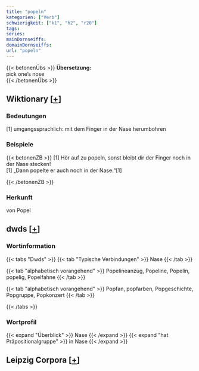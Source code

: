 ```yaml
---
title: "popeln"
kategorien: ["Verb"]
schwierigkeit: ["k1", "h2", "r20"]
tags:
series:
mainDornseiffs:
domainDornseiffs:
url: "popeln"
---
```


{{< betonenÜbs >}}
**Übersetzung:**  
pick one’s nose  
{{< /betonenÜbs >}}

## Wiktionary [[+](https://de.wiktionary.org/wiki/popeln)]

### Bedeutungen
[1] umgangssprachlich: mit dem Finger in der Nase herumbohren  

### Beispiele
{{< betonenZB >}}
[1] Hör auf zu popeln, sonst bleibt dir der Finger noch in der Nase stecken!  
[1] „Dann popelte er auch noch in der Nase.“[1]  

{{< /betonenZB >}}
### Herkunft
von Popel  



## dwds [[+](https://www.dwds.de/wb/popeln)]

### Wortinformation
{{< tabs "Dwds" >}}
{{< tab "Typische Verbindungen" >}}
Nase
{{< /tab >}}

{{< tab "alphabetisch vorangehend" >}}
Popelineanzug, Popeline, Popelin, popelig, Popelfahne
{{< /tab >}}

{{< tab "alphabetisch vorangehend" >}}
Popfan, popfarben, Popgeschichte, Popgruppe, Popkonzert
{{< /tab >}}

{{< /tabs >}}

### Wortprofil
{{< expand "Überblick" >}} Nase {{< /expand >}}
{{< expand "hat Präpositionalgruppe" >}} in Nase {{< /expand >}}

## Leipzig Corpora [[+](https://corpora.uni-leipzig.de/en/res?word=popeln&corpusId=deu_newscrawl-public_2018)]

